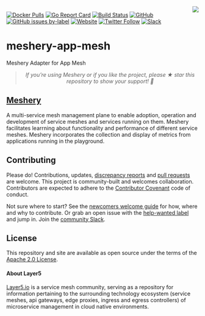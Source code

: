 <img align="right" src="https://layer5.io/assets/images/cube-sh-small.png" />

[![Docker Pulls](https://img.shields.io/docker/pulls/layer5/meshery-app-mesh.svg)](https://hub.docker.com/r/layer5/meshery-app-mesh)
[![Go Report Card](https://goreportcard.com/badge/github.com/layer5io/meshery-app-mesh)](https://goreportcard.com/report/github.com/layer5io/meshery-app-mesh)
[![Build Status](https://github.com/layer5io/meshery-app-mesh/workflows/Meshery-app-mesh/badge.svg)](https://github.com/layer5io/meshery-app-mesh/actions)
[![GitHub](https://img.shields.io/github/license/layer5io/meshery-app-mesh.svg)](https://github.com/layer5io/meshery-app-mesh/blob/master/LICENSE)
[![GitHub issues by-label](https://img.shields.io/github/issues/layer5io/meshery-app-mesh/help%20wanted.svg)](https://github.com/layer5io/meshery-app-mesh/issues?q=is%3Aopen+is%3Aissue+label%3A"help+wanted")
[![Website](https://img.shields.io/website/https/layer5.io/meshery.svg)](https://layer5.io/meshery/)
[![Twitter Follow](https://img.shields.io/twitter/follow/layer5.svg?label=Follow&style=social)](https://twitter.com/intent/follow?screen_name=mesheryio)
[![Slack](https://img.shields.io/badge/slack-380-lightgrey)](http://slack.layer5.io)


# meshery-app-mesh
Meshery Adapter for App Mesh

><p align="center"><i>If you’re using Meshery or if you like the project, please ★ star this repository to show your support! 🤩</i></p>


## [Meshery](https://layer5.io/meshery)

A multi-service mesh management plane to enable adoption, operation and development of service meshes and services running on them. Meshery facilitates learrning about functionality and performance of different service meshes. Meshery incorporates the collection and display of metrics from applications running in the playground.

## Contributing
Please do! Contributions, updates, [discrepancy reports](/../../issues) and [pull requests](/../../pulls) are welcome. This project is community-built and welcomes collaboration. Contributors are expected to adhere to the [Contributor Covenant](http://contributor-covenant.org) code of conduct.

Not sure where to start? See the [newcomers welcome guide](https://docs.google.com/document/d/17OPtDE_rdnPQxmk2Kauhm3GwXF1R5dZ3Cj8qZLKdo5E/edit) for how, where and why to contribute. Or grab an open issue with the [help-wanted label](../../labels/help%20wanted) and jump in. Join the [community Slack](http://slack.layer5.io).

## License

This repository and site are available as open source under the terms of the [Apache 2.0 License](https://opensource.org/licenses/Apache-2.0).

#### About Layer5
[Layer5.io](https://layer5.io) is a service mesh community, serving as a repository for information pertaining to the surrounding technology ecosystem (service meshes, api gateways, edge proxies, ingress and egress controllers) of microservice management in cloud native environments.
